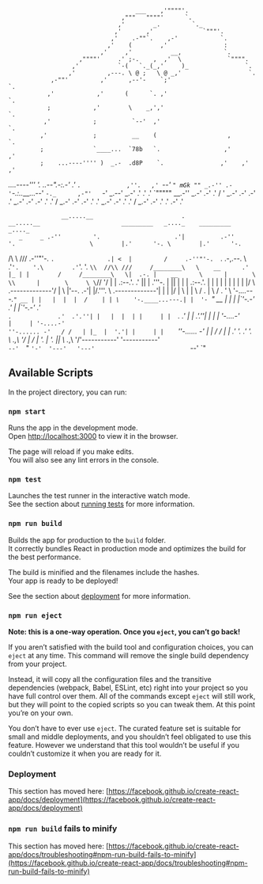                                         ___    ,'""""'.
                                    ,"""   """"'      `.
                                   ,'        _.         `._
                                  ,'       ,'              `"""'.
                                 ,'    .-""`.    ,-'            `.
                                ,'    (        ,'                :
                              ,'     ,'           __,            `.
                        ,""""'     .' ;-.    ,  ,'  \             `"""".
                      ,'           `-(   `._(_,'     )_                `.
                     ,'         ,---. \ @ ;   \ @ _,'                   `.
                ,-""'         ,'      ,--'-    `;'                       `.
               ,'            ,'      (      `. ,'                          `.
               ;            ,'        \    _,','                            `.
              ,'            ;          `--'  ,'                              `.
             ,'             ;          __    (                    ,           `.
             ;              `____...  `78b   `.                  ,'           ,'
             ;    ...----'''' )  _.-  .d8P    `.                ,'    ,'    ,'
_....----''' '.        _..--"_.-:.-' .'        `.             ,''.   ,' `--'
              `" mGk "" _.-'' .-'`-.:..___...--' `-._      ,-"'   `-'
        _.--'       _.-'    .'   .' .'               `"""""
  __.-''        _.-'     .-'   .'  /
 '          _.-' .-'  .-'        .'
        _.-'  .-'  .-' .'  .'   /
    _.-'      .-'   .-'  .'   .'
_.-'       .-'    .'   .'    /
       _.-'    .-'   .'    .'
    .-'            .'

                                                                                                                                                  
                                                                                                                                                  
                   __.....__                         .              __.....__                       _________   _...._    _________   _...._      
       _     _ .-''         '.                     .'|          .-''         '.                     \        |.'      '-. \        |.'      '-.   
 /\    \\   ///     .-''"'-.  `.               .| <  |         /     .-''"'-.  `. .-,.--.            \        .'```'.    '.\        .'```'.    '. 
 `\\  //\\ ///     /________\   \    __      .' |_ | |        /     /________\   \|  .-. |    __      \      |       \     \\      |       \     \
   \`//  \'/ |                  | .:--.'.  .'     || | .'''-. |                  || |  | | .:--.'.     |     |        |    | |     |        |    |
    \|   |/  \    .-------------'/ |   \ |'--.  .-'| |/.'''. \\    .-------------'| |  | |/ |   \ |    |      \      /    .  |      \      /    . 
     '        \    '-.____...---.`" __ | |   |  |  |  /    | | \    '-.____...---.| |  '- `" __ | |    |     |\`'-.-'   .'   |     |\`'-.-'   .'  
               `.             .'  .'.''| |   |  |  | |     | |  `.             .' | |      .'.''| |    |     | '-....-'`     |     | '-....-'`    
                 `''-...... -'   / /   | |_  |  '.'| |     | |    `''-...... -'   | |     / /   | |_  .'     '.             .'     '.             
                                 \ \._,\ '/  |   / | '.    | '.                   |_|     \ \._,\ '/'-----------'         '-----------'           
                                  `--'  `"   `'-'  '---'   '---'                           `--'  `"                                            

## Available Scripts

In the project directory, you can run:

### `npm start`

Runs the app in the development mode.\
Open [http://localhost:3000](http://localhost:3000) to view it in the browser.

The page will reload if you make edits.\
You will also see any lint errors in the console.

### `npm test`

Launches the test runner in the interactive watch mode.\
See the section about [running tests](https://facebook.github.io/create-react-app/docs/running-tests) for more information.

### `npm run build`

Builds the app for production to the `build` folder.\
It correctly bundles React in production mode and optimizes the build for the best performance.

The build is minified and the filenames include the hashes.\
Your app is ready to be deployed!

See the section about [deployment](https://facebook.github.io/create-react-app/docs/deployment) for more information.

### `npm run eject`

**Note: this is a one-way operation. Once you `eject`, you can’t go back!**

If you aren’t satisfied with the build tool and configuration choices, you can `eject` at any time. This command will remove the single build dependency from your project.

Instead, it will copy all the configuration files and the transitive dependencies (webpack, Babel, ESLint, etc) right into your project so you have full control over them. All of the commands except `eject` will still work, but they will point to the copied scripts so you can tweak them. At this point you’re on your own.

You don’t have to ever use `eject`. The curated feature set is suitable for small and middle deployments, and you shouldn’t feel obligated to use this feature. However we understand that this tool wouldn’t be useful if you couldn’t customize it when you are ready for it.

### Deployment

This section has moved here: [https://facebook.github.io/create-react-app/docs/deployment](https://facebook.github.io/create-react-app/docs/deployment)

### `npm run build` fails to minify

This section has moved here: [https://facebook.github.io/create-react-app/docs/troubleshooting#npm-run-build-fails-to-minify](https://facebook.github.io/create-react-app/docs/troubleshooting#npm-run-build-fails-to-minify)
